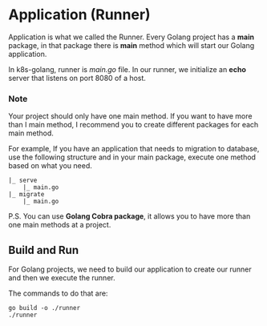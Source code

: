 # Application (Runner)

Application is what we called the Runner. Every Golang project has a **main** package, in that package 
there is **main** method which will start our Golang application.

In k8s-golang, runner is _main.go_ file. In our runner, we initialize an **echo** server that listens on
port 8080 of a host.

### Note
Your project should only have one main method. If you want to have more than I main method, I recommend you 
to create different packages for each main method.

For example, If you have an application that needs to migration to database, use the following structure
and in your main package, execute one method based on what you need.
```shell
|_ serve
    |_ main.go 
|_ migrate 
    |_ main.go
```

P.S. You can use **Golang Cobra package**, it allows you to have more than one main methods at a project.

## Build and Run 
For Golang projects, we need to build our application to create our runner and then we execute
the runner.

The commands to do that are:
```
go build -o ./runner
./runner
```
